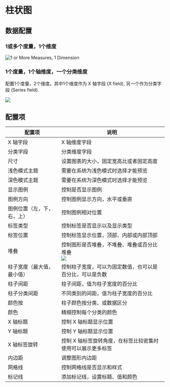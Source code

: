 # 柱状图

## 数据配置

### 1或多个度量，1个维度

![1 or More Measures, 1 Dimension](https://static-docs.nocobase.com/202410091058207.png)

### 1个度量，1个轴维度，一个分类维度

配置1个度量，2个维度。其中1个维度作为 X 轴字段 (X field), 另一个作为分类字段 (Series field).

![](https://static-docs.nocobase.com/202410091105937.png)

## 配置项

| 配置项                     | 说明                                                                                                      |
| -------------------------- | --------------------------------------------------------------------------------------------------------- |
| X 轴字段                   | X 轴维度字段                                                                                              |
| 分类字段                   | 分类维度字段                                                                                              |
| 尺寸                       | 设置图表的大小，固定宽高比或者固定高度                                                                    |
| 浅色模式主题               | 需要在系统为浅色模式时选择才能预览                                                                        |
| 深色模式主题               | 需要在系统为深色模式时选择才能预览                                                                        |
| 显示图例                   | 控制是否显示图例                                                                                          |
| 图例方向                   | 控制图例显示方向，水平或垂直                                                                              |
| 图例位置（左，下，右，上） | 控制图例相对位置                                                                                          |
| 标签类型                   | 控制标签是否显示以及显示类型                                                                              |
| 标签位置                   | 控制标签显示位置，顶部、内部或内部顶部                                                                    |
| 堆叠                       | 控制图形是否堆叠，不堆叠、堆叠或百分比堆叠<br />![](https://static-docs.nocobase.com/202410091108049.png) |
| 柱子宽度（最大值，最小值） | 控制柱子宽度，可以为固定数值，也可以是百分比，可以是负数                                                  |
| 柱子间距                   | 柱子间距，值为柱子宽度的百分比                                                                            |
| 柱子分类间距               | 不同类别的间距，值为柱子宽度的百分比                                                                      |
| 颜色按                     | 柱子颜色按分类、或数据区分                                                                                |
| 颜色                       | 精细控制每个分类的颜色                                                                                    |
| X 轴标题                   | 控制 X 轴标题显示位置                                                                                     |
| Y 轴标题                   | 控制 Y 轴标题显示位置                                                                                     |
| X 轴标签旋转               | 控制 X 轴标签旋转角度，在标签比较密集时使用可以展示更多标签                                               |
| 内边距                     | 调整图形内边距                                                                                            |
| 网格线                     | 控制网格线是否显示和样式                                                                                  |
| 标记线                     | 添加标记线，设置标题、值和颜色                                                                            |
